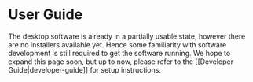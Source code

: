 # User Guide

The desktop software is already in a partially usable state, however there
are no installers available yet. Hence some familiarity with software
development is still required to get the software running. We hope to expand
this page soon, but up to now, please refer to the
[[Developer Guide|developer-guide]] for setup instructions.